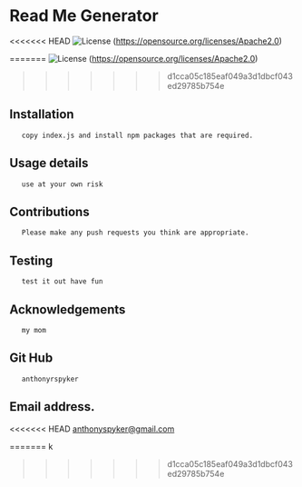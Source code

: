 # Read Me Generator


<<<<<<< HEAD
       ![License](https://img.shields.io/static/v1?label=License&message=Apache2.0&color=green)
       (https://opensource.org/licenses/Apache2.0)
       
=======
![License](https://img.shields.io/static/v1?label=License&message=Apache2.0&color=green)
  (https://opensource.org/licenses/Apache2.0)       
>>>>>>> d1cca05c185eaf049a3d1dbcf043ed29785b754e
       
   ## Installation
       
       copy index.js and install npm packages that are required.
       
   ## Usage details
       
       use at your own risk
       
   ## Contributions
       
       Please make any push requests you think are appropriate.
       
   ## Testing
       
       test it out have fun
       
   ## Acknowledgements

       my mom
    
   ## Git Hub
       
       anthonyrspyker
       
   ## Email address.
       
<<<<<<< HEAD
       anthonyspyker@gmail.com
       
=======
       k
       
>>>>>>> d1cca05c185eaf049a3d1dbcf043ed29785b754e
